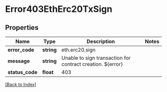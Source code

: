 # Error403EthErc20TxSign

## Properties

Name | Type | Description | Notes
------------ | ------------- | ------------- | -------------
**error_code** | **string** | eth.erc20.sign |
**message** | **string** | Unable to sign transaction for contract creation. ${error} |
**status_code** | **float** | 403 |

[[Back to Index]](../index.md)
